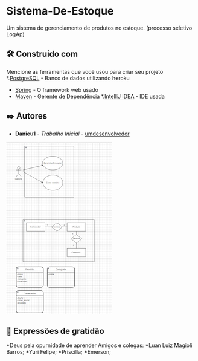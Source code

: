 # Sistema-De-Estoque
Um sistema de gerenciamento de produtos no estoque. (processo seletivo LogAp)

## 🛠️ Construído com

Mencione as ferramentas que você usou para criar seu projeto
*.[PostgreSQL](https://www.postgresql.org/) -  Banco de dados utilizando heroku
* [Spring](https://spring.io/) - O framework web usado
* [Maven](https://maven.apache.org/) - Gerente de Dependência
*.[IntelliJ IDEA](https://www.jetbrains.com/pt-br/idea/) - IDE usada 

## ✒️ Autores
* **Danieu1** - *Trabalho Inicial* - [umdesenvolvedor](https://github.com/Danieu1)

![alt text](diagrama.jpeg)

## 🎁 Expressões de gratidão
*Deus pela opurnidade de aprender 
 Amigos e colegas:
*Luan Luiz Magioli Barros;
*Yuri Felipe;
*Priscilla;
*Emerson;
